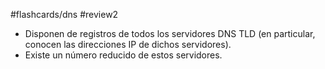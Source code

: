 #flashcards/dns 
#review2 

- Disponen de registros de todos los servidores DNS TLD (en particular, conocen las direcciones IP de dichos servidores).
- Existe un número reducido de estos servidores.
